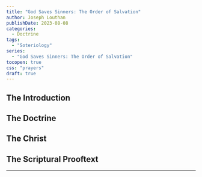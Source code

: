 ```yaml
---
title: "God Saves Sinners: The Order of Salvation"
author: Joseph Louthan
publishDate: 2023-08-08
categories:
  - Doctrine
tags:
  - "Soteriology"
series:
  - "God Saves Sinners: The Order of Salvation"
tocopen: true
css: "prayers"
draft: true
---
```

## The Introduction

## The Doctrine

## The Christ

## The Scriptural Prooftext

---
